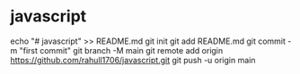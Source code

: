 # javascript
echo "# javascript" >> README.md
git init
git add README.md
git commit -m "first commit"
git branch -M main
git remote add origin https://github.com/rahull1706/javascript.git
git push -u origin main
